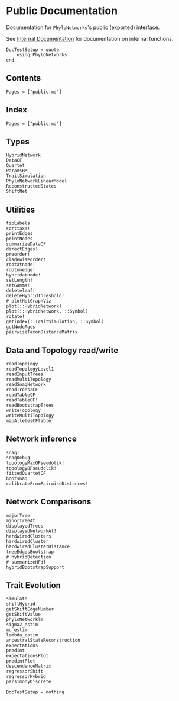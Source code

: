 # Public Documentation

Documentation for `PhyloNetworks`'s public (exported) interface.

See [Internal Documentation](@ref) for documentation on internal functions.

```@meta
DocTestSetup = quote
    using PhyloNetworks
end
```

## Contents

```@contents
Pages = ["public.md"]
```

## Index

```@index
Pages = ["public.md"]
```

## Types

```@docs
HybridNetwork
DataCF
Quartet
ParamsBM
TraitSimulation
PhyloNetworkLinearModel
ReconstructedStates
ShiftNet
```

## Utilities

```@docs
tipLabels
sorttaxa!
printEdges
printNodes
summarizeDataCF
directEdges!
preorder!
cladewiseorder!
rootatnode!
rootonedge!
hybridatnode!
setLength!
setGamma!
deleteleaf!
deleteHybridThreshold!
# plotNetGraphViz
plot(::HybridNetwork)
plot(::HybridNetwork, ::Symbol)
rotate!
getindex(::TraitSimulation, ::Symbol)
getNodeAges
pairwiseTaxonDistanceMatrix
```

## Data and Topology read/write

```@docs
readTopology
readTopologyLevel1
readInputTrees
readMultiTopology
readSnaqNetwork
readTrees2CF
readTableCF
readTableCF!
readBootstrapTrees
writeTopology
writeMultiTopology
mapAllelesCFtable
```

## Network inference

```@docs
snaq!
snaqDebug
topologyMaxQPseudolik!
topologyQPseudolik!
fittedQuartetCF
bootsnaq
calibrateFromPairwiseDistances!
```
## Network Comparisons

```@docs
majorTree
minorTreeAt
displayedTrees
displayedNetworkAt!
hardwiredClusters
hardwiredCluster
hardwiredClusterDistance
treeEdgesBootstrap
# hybridDetection
# summarizeHFdf
hybridBootstrapSupport
```

## Trait Evolution

```@docs
simulate
shiftHybrid
getShiftEdgeNumber
getShiftValue
phyloNetworklm
sigma2_estim
mu_estim
lambda_estim
ancestralStateReconstruction
expectations
predint
expectationsPlot
predintPlot
descendenceMatrix
regressorShift
regressorHybrid
parsimonyDiscrete
```

```@meta
DocTestSetup = nothing
```
